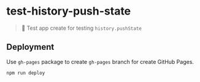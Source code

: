 # test-history-push-state

> :ledger: Test app create for testing `history.pushState`

## Deployment

Use `gh-pages` package to create `gh-pages` branch for create GitHub Pages.

```
npm run deploy
```
